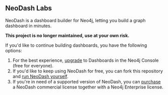 ## NeoDash Labs
NeoDash is a dashboard builder for Neo4j, letting you build a graph dashboard in minutes.

**This project is no longer maintained, use at your own risk.** 

If you'd like to continue building dashboards, you have the following options:

1. For the best experience, [upgrade](https://console-preview.neo4j.io/tools/dashboards) to Dashboards in the Neo4j Console (free for everyone).
2. If you'd like to keep using NeoDash for free, you can fork this repository and [run NeoDash yourself](https://github.com/neo4j-labs/neodash/blob/master/about.md).
3. If you're in need of a supported version of NeoDash, you can [purchase](https://neo4j.com/docs/neodash-commercial/current/#_getting_access_to_neodash_commercial) a NeoDash commercial license together with a Neo4j Enterprise license.  

